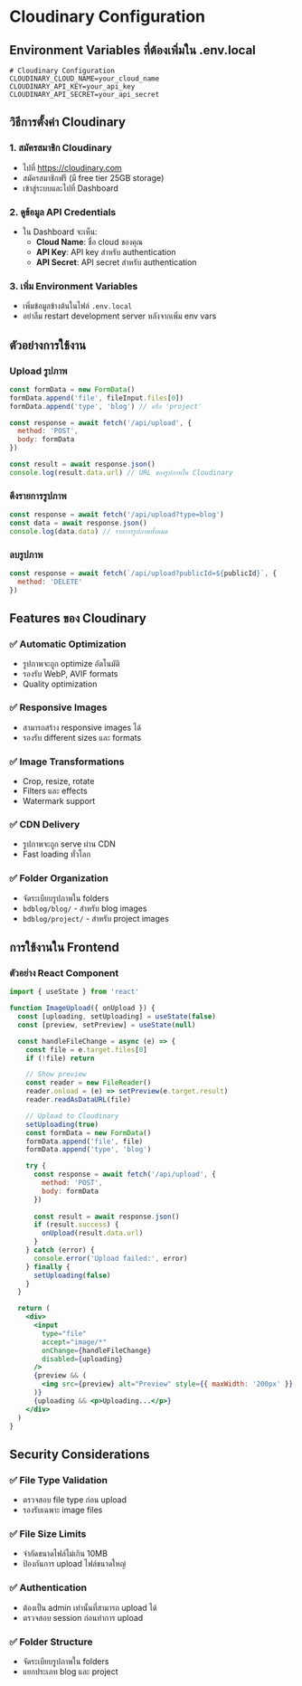 # Cloudinary Configuration

## Environment Variables ที่ต้องเพิ่มใน .env.local

```env
# Cloudinary Configuration
CLOUDINARY_CLOUD_NAME=your_cloud_name
CLOUDINARY_API_KEY=your_api_key
CLOUDINARY_API_SECRET=your_api_secret
```

## วิธีการตั้งค่า Cloudinary

### 1. สมัครสมาชิก Cloudinary
- ไปที่ https://cloudinary.com
- สมัครสมาชิกฟรี (มี free tier 25GB storage)
- เข้าสู่ระบบและไปที่ Dashboard

### 2. ดูข้อมูล API Credentials
- ใน Dashboard จะเห็น:
  - **Cloud Name**: ชื่อ cloud ของคุณ
  - **API Key**: API key สำหรับ authentication
  - **API Secret**: API secret สำหรับ authentication

### 3. เพิ่ม Environment Variables
- เพิ่มข้อมูลข้างต้นในไฟล์ `.env.local`
- อย่าลืม restart development server หลังจากเพิ่ม env vars

## ตัวอย่างการใช้งาน

### Upload รูปภาพ
```javascript
const formData = new FormData()
formData.append('file', fileInput.files[0])
formData.append('type', 'blog') // หรือ 'project'

const response = await fetch('/api/upload', {
  method: 'POST',
  body: formData
})

const result = await response.json()
console.log(result.data.url) // URL ของรูปภาพใน Cloudinary
```

### ดึงรายการรูปภาพ
```javascript
const response = await fetch('/api/upload?type=blog')
const data = await response.json()
console.log(data.data) // รายการรูปภาพทั้งหมด
```

### ลบรูปภาพ
```javascript
const response = await fetch(`/api/upload?publicId=${publicId}`, {
  method: 'DELETE'
})
```

## Features ของ Cloudinary

### ✅ **Automatic Optimization**
- รูปภาพจะถูก optimize อัตโนมัติ
- รองรับ WebP, AVIF formats
- Quality optimization

### ✅ **Responsive Images**
- สามารถสร้าง responsive images ได้
- รองรับ different sizes และ formats

### ✅ **Image Transformations**
- Crop, resize, rotate
- Filters และ effects
- Watermark support

### ✅ **CDN Delivery**
- รูปภาพจะถูก serve ผ่าน CDN
- Fast loading ทั่วโลก

### ✅ **Folder Organization**
- จัดระเบียบรูปภาพใน folders
- `bdblog/blog/` - สำหรับ blog images
- `bdblog/project/` - สำหรับ project images

## การใช้งานใน Frontend

### ตัวอย่าง React Component
```jsx
import { useState } from 'react'

function ImageUpload({ onUpload }) {
  const [uploading, setUploading] = useState(false)
  const [preview, setPreview] = useState(null)

  const handleFileChange = async (e) => {
    const file = e.target.files[0]
    if (!file) return

    // Show preview
    const reader = new FileReader()
    reader.onload = (e) => setPreview(e.target.result)
    reader.readAsDataURL(file)

    // Upload to Cloudinary
    setUploading(true)
    const formData = new FormData()
    formData.append('file', file)
    formData.append('type', 'blog')

    try {
      const response = await fetch('/api/upload', {
        method: 'POST',
        body: formData
      })
      
      const result = await response.json()
      if (result.success) {
        onUpload(result.data.url)
      }
    } catch (error) {
      console.error('Upload failed:', error)
    } finally {
      setUploading(false)
    }
  }

  return (
    <div>
      <input 
        type="file" 
        accept="image/*" 
        onChange={handleFileChange}
        disabled={uploading}
      />
      {preview && (
        <img src={preview} alt="Preview" style={{ maxWidth: '200px' }} />
      )}
      {uploading && <p>Uploading...</p>}
    </div>
  )
}
```

## Security Considerations

### ✅ **File Type Validation**
- ตรวจสอบ file type ก่อน upload
- รองรับเฉพาะ image files

### ✅ **File Size Limits**
- จำกัดขนาดไฟล์ไม่เกิน 10MB
- ป้องกันการ upload ไฟล์ขนาดใหญ่

### ✅ **Authentication**
- ต้องเป็น admin เท่านั้นที่สามารถ upload ได้
- ตรวจสอบ session ก่อนทำการ upload

### ✅ **Folder Structure**
- จัดระเบียบรูปภาพใน folders
- แยกประเภท blog และ project
